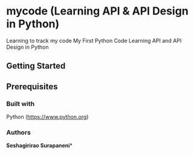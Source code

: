# mycode (Learning API & API Design in Python)
Learning to track my code
My First Python Code
Learning API and API Design in Python
## Getting Started
## Prerequisites
### Built with 
Python (https://www.python.org)
### Authors
**Seshagirirao Surapaneni***

